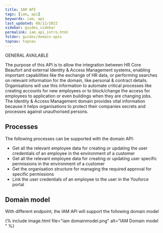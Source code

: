 ```yaml
---
title: IAM API
tags: [iam, api]
keywords: iam, api
last_updated: 08/12/2022
sidebar: guides_sidebar
permalink: iam_api_intro.html
folder: guides/domain-apis
topnav: topnav
---
```


<span class="label label-success">GENERAL AVAILABLE</span>

The purpose of this API is to allow the integration between HR Core Beaufort and external Identity & Access Management systems, enabling important capabilities like the exchange of HR data, or performing searches on relevant information for the domain, like personal & contract details. Organisations will use this information to automate critical processes like creating accounts for new employees or to block/change the access for employees to application or even buildings when they are changing jobs.
The Identity & Access Management domain provides vital information because it helps organisations to protect their companies secrets and processes against unauthorised persons.

## Processes
The following processes can be supported with the domain API:
- Get all the relevant employee data for creating or updating the user credentials of an employee in the environment of a customer
- Get all the relevant employee data for creating or updating user specific permissions in the environment of a customer
- Get the organisation structure for managing the required approval for specific permissions
- Link the user credentials of an employee to the user in the Youforce portal


## Domain model
With different endpoint, the IAM API will support the following domain model

{% include image.html file="iam domainmodel.png" alt="IAM Domain model " %}

